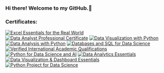 ### Hi there! Welcome to my GitHub.👋

### Certificates:

<!--START_SECTION:badges-->
[![Excel Essentials for the Real World](https://images.credly.com/size/250x250/images/c011dcaf-ffc1-4c44-bd68-9e49a068b9e7/image.png)](http://www.credly.com/badges/9a994ff7-c325-48b0-9a5c-9e6f79509173 "Excel Essentials for the Real World")
[![Data Analyst Professional Certificate](https://images.credly.com/size/250x250/images/2e9770bd-020f-4435-99c2-89b2403467a4/Professional_Certificate_-_Data_Analyst.png)](http://www.credly.com/badges/36aaf444-ad4b-4fa0-9cb8-df456257d10e "Data Analyst Professional Certificate")
[![Data Visualization with Python](https://images.credly.com/size/250x250/images/9da3eedf-fda3-4e81-bb46-d174b4699bf1/image.png)](http://www.credly.com/badges/d1ff33de-6b3c-4b26-b43b-1af80574e794 "Data Visualization with Python")
[![Data Analysis with Python](https://images.credly.com/size/250x250/images/950038fc-2519-4f79-8827-f71caf0f5095/image.png)](http://www.credly.com/badges/8e66cc04-ef3e-4c1c-bf6b-8f4fd561b2e6 "Data Analysis with Python")
[![Databases and SQL for Data Science](https://images.credly.com/size/250x250/images/f2573aac-d21c-483d-acda-afaa366b4f51/image.png)](http://www.credly.com/badges/91d8cfd2-4d85-475c-9bfc-2ebfbb57d880 "Databases and SQL for Data Science")
[![Verified International Academic Qualifications](https://images.credly.com/size/250x250/images/28243fa9-71f4-4b55-9fb3-eab99e1dff95/image.png)](http://www.credly.com/badges/da760fe8-b5d8-4605-b380-460423f64384 "Verified International Academic Qualifications")
[![Python for Data Science and AI](https://images.credly.com/size/250x250/images/40bee502-a5b3-4365-90e7-57eed5067594/image.png)](http://www.credly.com/badges/4b18ce03-cb3f-4292-8b10-82e53a761d15 "Python for Data Science and AI")
[![Data Analytics Essentials](https://images.credly.com/size/250x250/images/42f7ca3c-6eb3-47d2-a7f3-3b1093ea1b35/image.png)](http://www.credly.com/badges/bdafc4e5-babc-41d8-9ab9-a2c5fd776041 "Data Analytics Essentials")
[![Data Visualization & Dashboard Essentials](https://images.credly.com/size/250x250/images/16835b69-6ec9-49f2-8eed-60ca27de3466/image.png)](http://www.credly.com/badges/3f699f52-6a6c-4a4c-becc-30fd36d5e351 "Data Visualization & Dashboard Essentials")
[![Python Project for Data Science](https://images.credly.com/size/250x250/images/4dd14b9d-2750-43bc-a5f6-27970c0de0fa/image.png)](http://www.credly.com/badges/976e73dd-1a71-4d29-b743-f2ee5c4e3848 "Python Project for Data Science")
<!--END_SECTION:badges-->
